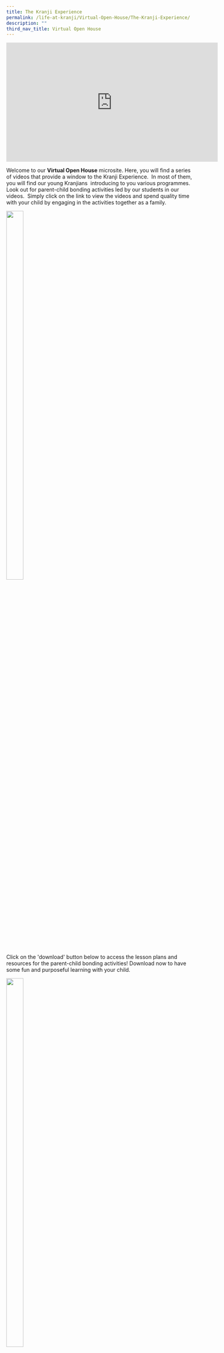 ```yaml
---
title: The Kranji Experience
permalink: /life-at-kranji/Virtual-Open-House/The-Kranji-Experience/
description: ""
third_nav_title: Virtual Open House
---
```

<iframe width="560" height="315" src="https://www.youtube.com/embed/Of6zHY_nSAs" title="YouTube video player" frameborder="0" allow="accelerometer; autoplay; clipboard-write; encrypted-media; gyroscope; picture-in-picture" allowfullscreen></iframe>

Welcome to our **Virtual Open House** microsite. Here, you will find a series of videos that provide a window to the Kranji Experience.  In most of them, you will find our young Kranjians  introducing to you various programmes.  Look out for parent-child bonding activities led by our students in our videos.  Simply click on the link to view the videos and spend quality time with your child by engaging in the activities together as a family.  
  
  
<img style="width:30%;height:50%" src="/images/Life%20@%20Kranji/Virtual%20Open%20House/The%20Kranji%20Experience/Q1.jpg">

Click on the 'download' button below to access the lesson plans and resources for the parent-child bonding activities! Download now to have some fun and purposeful learning with your child.     
  
<img style="width:30%;height:50%" src="/images/Life%20@%20Kranji/Virtual%20Open%20House/The%20Kranji%20Experience/Download%20button.png">

[The Kranji Experience Hands on Activities\_Lesson Plans and Resources.pdf](/files/Life%20at%20Kranji/Virtual%20Open%20House/The%20Kranji%20Experience/The%20Kranji%20Experience%20Hands%20on%20Activities_Lesson%20Plans%20and%20Resources.pdf)                                           
  

 <img style="width:50%;height:50%" src="/images/Life%20@%20Kranji/Virtual%20Open%20House/The%20Kranji%20Experience/Q3.png">
 
**Junior Tinkering Programme**

The Junior Tinkering Programme (JTP) develops children in their critical and inventive thinking skills as they tinker on their mini projects. Through the JTP, students learn essential 21st Century skills such as programming and coding with Ozobot and Scratch Junior as well as build and create with Logo and Strawbees. Watch this video and spend some quality time with your child by building a dream playground together at home.

![](/images/Life%20@%20Kranji/Virtual%20Open%20House/The%20Kranji%20Experience/A1.png)

**English Reading Programme** 

Our reading programme focuses on the development and reinforcement of the key language skills (Reading, Oracy, Listening and Writing) through an enjoyment of the language and promotion of extensive reading. Students are exposed to a wide array of activities that are closely aligned to the STELLAR (Strategies for English Language Learning and Reading) programme to build a love for the language and master core language skills progressively. To develop a strong language foundation, students read, listen and view texts so that they can write about and discuss topics of relevance and interest to them. In addition, drama is used as a vehicle to complement the reading programme and to inject an element of fun in language learning. Such social engagement will encourage respectful, confident exchanges, as well as a love and enjoyment of the language that will greatly enhance the motivation to learn it. 

  

An exciting reader’s theatre performance awaits you! Continue to immerse yourself in the story by following the video to make a chef’s hat and pizza toast with your child. 

![](/images/Life%20@%20Kranji/Virtual%20Open%20House/The%20Kranji%20Experience/A2.png)

<iframe width="560" height="315" src="https://www.youtube.com/embed/wnOpKzzicmQ" title="YouTube video player" frameborder="0" allow="accelerometer; autoplay; clipboard-write; encrypted-media; gyroscope; picture-in-picture" allowfullscreen></iframe>

**Joyful Learners**

Find out more about our interesting and unique learning programmes that are designed to bring about authentic and purposeful learning.   

<iframe width="560" height="315" src="https://www.youtube.com/embed/IoaeNKzwcqA" title="YouTube video player" frameborder="0" allow="accelerometer; autoplay; clipboard-write; encrypted-media; gyroscope; picture-in-picture" allowfullscreen></iframe>

<img style="width:50%;height:50%" src="/images/Life%20@%20Kranji/Virtual%20Open%20House/The%20Kranji%20Experience/Q5.png">

**Character and Citizenship Education**

Character and Citizenship Education (CCE) at Kranji Primary School adopts an integrated approach to addressing our students’ development of values, character, social-emotional well-being and citizenship dispositions.  The curriculum includes National Education (NE) events, experiential lessons in the classroom, Values in Action (VIA) activities, Co-curricular activities (CCAs), outdoor activities, Cyber Wellness and peer-support initiatives. We hope to create opportunities for students to develop leadership competencies, as well as a sense of belonging to their school community and the motivation to make a positive difference to self, each other and the wider community.   

Find out more about the character building and leadership development programmes we have in KPS!

<iframe width="560" height="315" src="https://www.youtube.com/embed/Rf5I5Xnu0Xk" title="YouTube video player" frameborder="0" allow="accelerometer; autoplay; clipboard-write; encrypted-media; gyroscope; picture-in-picture" allowfullscreen></iframe>
  
<img style="width:50%;height:50%" src="/images/Life%20@%20Kranji/Virtual%20Open%20House/The%20Kranji%20Experience/Q6.png">

**Applied Learning Programme** 

The Applied Learning Programme (ALP) is specially designed to develop critical and inventive Kranjians. The programme runs through a 3-tiered Approach – Experience, Inquire and Hone, anchored by a strong foundation in Science and Math curriculum. Under the ‘Experience’ tier, the K-Maker programme engages students in the process of making. Students are able to design, experiment, build and invent their prototype with upcycling initiatives in the Makerspace room. Upcycling allows students to be creative as they reinvent unwanted materials and transform them into useful products. Let’s do our part to promote upcycling. Watch the video and learn how to make a paper wallet using a recyclable paper bag. 

![](/images/Life%20@%20Kranji/Virtual%20Open%20House/The%20Kranji%20Experience/A3.png)  

<iframe width="560" height="315" src="https://www.youtube.com/embed/VBwDDzLzM6k" title="YouTube video player" frameborder="0" allow="accelerometer; autoplay; clipboard-write; encrypted-media; gyroscope; picture-in-picture" allowfullscreen></iframe> 

<img style="width:50%;height:50%" src="/images/Life%20@%20Kranji/Virtual%20Open%20House/The%20Kranji%20Experience/Q8.png">
  
  
**P4 1:1 Learning Experience**  
1:1 refers to one device for every student, where students will access learning through the device, both in and out of the classroom. By equipping students with an individual learning device in school, they are able to access the Internet and apps to complete online activities, document their learning progress and save their work across their subjects with ease.   
  
The main aim of the 1:1 Learning Experience is to enable our students to gain future-ready competencies. By redesigning how teachers teach and how students learn with technology, we strive to create a positive and impactful teaching and learning environment which encourages our students to: 

1) take ownership of their learning 

2) participate in collaborative learning and

3) extend their learning beyond the classroom.
 
<iframe width="560" height="315" src="https://www.youtube.com/embed/yM4ZJyPLIgw" title="YouTube video player" frameborder="0" allow="accelerometer; autoplay; clipboard-write; encrypted-media; gyroscope; picture-in-picture" allowfullscreen></iframe>
  
<img style="width:50%;height:50%" src="/images/Life%20@%20Kranji/Virtual%20Open%20House/The%20Kranji%20Experience/Q9.png">

**Learning for Life Programme** 

The Learning for Life Programme (LLP) seeks to nurture Champions in Life through Sports. Our students are exposed to various novelty sports and these sports experiences are complemented by a strong character education programme in the development of Kranjian Champions.

Do join our students for a short workout session at the end of the video! 

![](/images/Life%20@%20Kranji/Virtual%20Open%20House/The%20Kranji%20Experience/A4.png)

<iframe width="560" height="315" src="https://www.youtube.com/embed/3m8Y9cSMXVA" title="YouTube video player" frameborder="0" allow="accelerometer; autoplay; clipboard-write; encrypted-media; gyroscope; picture-in-picture" allowfullscreen></iframe>


**Champions in Life**

Kranjian Champions are life-long learners who strive to: 

*   Demonstrate resilience and adaptability in the pursuit of their goals
*   Take ownership of their learning
*   Communicate and collaborate effectively with others 
*   Lead others and serve the community 

<iframe width="560" height="315" src="https://www.youtube.com/embed/o7OGJx9FMGI" title="YouTube video player" frameborder="0" allow="accelerometer; autoplay; clipboard-write; encrypted-media; gyroscope; picture-in-picture" allowfullscreen></iframe>

#### **A Day in the Life of a P1 Kranjian**  


Wonder how a day of a P1 Kranjian looks like? Watch the video below to find out more!  
  
<iframe width="560" height="315" src="https://www.youtube.com/embed/VxonLbSyESs" title="YouTube video player" frameborder="0" allow="accelerometer; autoplay; clipboard-write; encrypted-media; gyroscope; picture-in-picture" allowfullscreen></iframe>	

Click on the interactive boxes in the image below to find out more about our school's unique programmes!